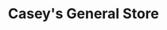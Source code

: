 ---
title: "Casey's General Store"
url: /springfield/caseys-general-store-clear-lake-avenue/
shop: convenience
---